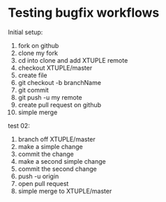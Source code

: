 # Testing bugfix workflows

Initial setup:

1. fork on github
1. clone my fork
1. cd into clone and add XTUPLE remote
1. checkout XTUPLE/master
1. create file
1. git checkout -b branchName
1. git commit
1. git push -u my remote
1. create pull request on github 
1. simple merge

test 02:
1. branch off XTUPLE/master
1. make a simple change
1. commit the change
1. make a second simple change
1. commit the second change
1. push -u origin
1. open pull request
1. simple merge to XTUPLE/master
